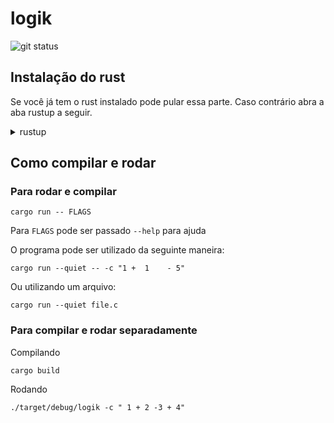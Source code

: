 # logik

![git status](http://3.129.230.99/svg/thomasqueirozb/logik/)

## Instalação do rust

Se você já tem o rust instalado pode pular essa parte. Caso contrário abra a aba rustup a seguir.

<details>
<summary>rustup</summary>

### rustup

```shell
curl --proto '=https' --tlsv1.2 -sSf https://sh.rustup.rs | sh
```

Mais detalhes em [rustup.rs](https://rustup.rs)

### Setup do PATH

Após a instalação do rustup, todos os binários estarão na pasta `~/.cargo/bin`, `~/.local/share/cargo` ou em `$XDG_DATA_HOME/cargo/bin`. Essa pasta é mencionada durante a instalação do rustup.

Após determinar qual a pasta correta é necessário adicioná-la a variável de ambiente `PATH`.

Para isso é necessário a seguinte linha:

```shell
source PATH_DA_PASTA/env
```

onde `PATH_DA_PASTA` é uma das 3 pastas mencionadas anteriormente.

Para rodar *apenas* na atual seção do terminal basta apenas rodar o comando no terminal. Para um setup consistente é necessário adicionar a linha ao final do arquivo `~/.bashrc` e rodar `source ~/.bashrc`.

### Verificação da instalação

Apenas verifique que é possível rodar `rustc --version`. Seu output deve ser similar a isso:

```
$ rustc --version
rustc 1.50.0 (cb75ad5db 2021-02-10)
```

</details>

## Como compilar e rodar

### Para rodar e compilar

```shell
cargo run -- FLAGS
```

Para `FLAGS` pode ser passado `--help` para ajuda

O programa pode ser utilizado da seguinte maneira:

```shell
cargo run --quiet -- -c "1 +  1    - 5"
```

Ou utilizando um arquivo:

```shell
cargo run --quiet file.c
```

### Para compilar e rodar separadamente

Compilando

```shell
cargo build
```

Rodando

```shell
./target/debug/logik -c " 1 + 2 -3 + 4"
```
